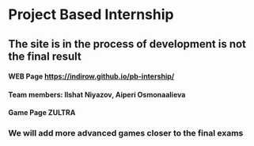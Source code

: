 # Project Based Internship
## The site is in the process of development is not the final result
#### WEB Page https://indirow.github.io/pb-intership/
#### Team members: Ilshat Niyazov, Aiperi Osmonaalieva
#### Game Page ZULTRA 
### We will add more advanced games closer to the final exams

